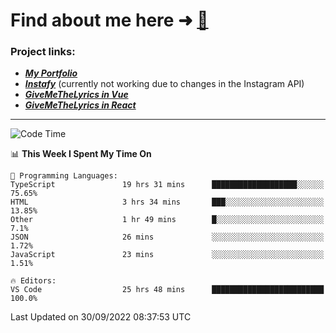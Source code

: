 # Find about me here ➜ [🧑](https://pauabella.dev)

### Project links:
- ***[My Portfolio](https://pauabella.dev)***
- ***[Instafy](https://instafy.me)*** (currently not working due to changes in the Instagram API)
- ***[GiveMeTheLyrics in Vue](https://lyrics.pauabella.dev)***
- ***[GiveMeTheLyrics in React](https://pauabella.dev/GiveMeTheLyrics)***

---
<!--START_SECTION:waka-->
![Code Time](http://img.shields.io/badge/Code%20Time-1%2C495%20hrs%2015%20mins-blue)

📊 **This Week I Spent My Time On** 

```text
💬 Programming Languages: 
TypeScript               19 hrs 31 mins      ███████████████████░░░░░░   75.65% 
HTML                     3 hrs 34 mins       ███░░░░░░░░░░░░░░░░░░░░░░   13.85% 
Other                    1 hr 49 mins        █░░░░░░░░░░░░░░░░░░░░░░░░   7.1% 
JSON                     26 mins             ░░░░░░░░░░░░░░░░░░░░░░░░░   1.72% 
JavaScript               23 mins             ░░░░░░░░░░░░░░░░░░░░░░░░░   1.51%

🔥 Editors: 
VS Code                  25 hrs 48 mins      █████████████████████████   100.0%

```


 Last Updated on 30/09/2022 08:37:53 UTC
<!--END_SECTION:waka-->
